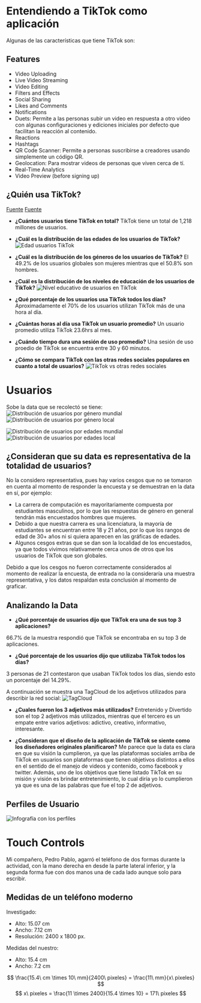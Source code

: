 # Entendiendo a TikTok como aplicación
Algunas de las características que tiene TikTok son:

## Features
- Video Uploading
- Live Video Streaming
- Video Editing
- Filters and Effects
- Social Sharing 
- Likes and Comments
- Notifications
- Duets: Permite a las personas subir un video en respuesta a otro video con algunas configuraciones y ediciones iniciales por defecto que facilitan la reacción al contenido.
- Reactions
- Hashtags
- QR Code Scanner: Permite a personas suscribirse a creadores usando simplemente un código QR.
- Geolocation: Para mostrar videos de personas que viven cerca de tí.
- Real-Time Analytics
- Video Preview (before signing up)

## ¿Quién usa TikTok?

[Fuente](https://www.doofinder.com/es/blog/estadisticas-tiktok)
[Fuente](https://www.primeweb.com.mx/tiktok-estadisticas)

- **¿Cuántos usuarios tiene TikTok en total?**
TikTok tiene un total de 1,218 millones de usuarios.

- **¿Cuál es la distribución de las edades de los usuarios de TikTok?**
![Edad usuarios TikTok](./imgs/edad-usuarios-tiktok.jpg)

- **¿Cuál es la distribución de los géneros de los usuarios de TikTok?**
El 49.2% de los usuarios globales son mujeres mientras que el 50.8% son hombres.

- **¿Cuál es la distribución de los niveles de educación de los usuarios de TikTok?**
![Nivel educativo de usuarios en TikTok](./imgs/nivel-de-educacion-tik-tok.jpg)

- **¿Qué porcentaje de los usuarios usa TikTok todos los días?**
Aproximadamente el 70% de los usuarios utilizan TikTok más de una hora al día.

- **¿Cuántas horas al día usa TikTok un usuario promedio?**
Un usuario promedio utiliza TikTok 23.6hrs al mes.

- **¿Cuándo tiempo dura una sesión de uso promedio?**
Una sesión de uso proedio de TikTok se encuentra entre 30 y 60 minutos.

- **¿Cómo se compara TikTok con las otras redes sociales populares en cuanto a total de usuarios?**
![TikTok vs otras redes sociales](./imgs/tiktok-vs-otras-redes-sociales.jpg)

# Usuarios
Sobe la data que se recolectó se tiene:
![Distribución de usuarios por género mundial](imgs/DistribuciondeGeneroenTikTokGlobal.png)
![Distribución de usuarios por género local](imgs/DistribuciondeGeneroenTikTokLocal.png)

![Distribución de usuarios por edades mundial](imgs/DistribuciondeUsuariosporedadesGlobal.png)
![Distribución de usuarios por edades local](imgs/DistribuciondeusuariosporedadesLocal.png)

## ¿Consideran que su data es representativa de la totalidad de usuarios?
No la considero representativa, pues hay varios cesgos que no se tomaron en cuenta al momento de responder la encuesta y se demuestran en la data en sí, por ejemplo:
- La carrera de computación es mayoritariamente compuesta por estudiantes masculinos, por lo que las respuestas de género en general tendrán más encuestados hombres que mujeres.
- Debido a que nuestra carrera es una licenciatura, la mayoría de estudiantes se encuentran entre 18 y 21 años, por lo que los rangos de edad de 30+ años ni si quiera aparecen en las gráficas de edades.
- Algunos cesgos extras que se dan son la localidad de los encuestados, ya que todos vivimos relativamente cerca unos de otros que los usuarios de TikTok que son globales.

Debido a que los cesgos no fueron correctamente considerados al momento de realizar la encuesta, de entrada no la consideraría una muestra representativa, y los datos respaldan esta conclusión al momento de graficar.

## Analizando la Data

- **¿Qué porcentaje de usuarios dijo que TikTok era una de sus top 3 aplicaciones?**

66.7% de la muestra respondió que TikTok se encontraba en su top 3 de aplicaciones.
- **¿Qué porcentaje de los usuarios dijo que utilizaba TikTok todos los días?**

3 personas de 21 contestaron que usaban TikTok todos los días, siendo esto un porcentaje del 14.29%.

A continuación se muestra una TagCloud de los adjetivos utilizados para describir la red social:
![TagCloud](./imgs/TikTokTagCloud.png)


- **¿Cuales fueron los 3 adjetivos más utilizados?**
Entretenido y Divertido son el top 2 adjetivos más utilizados, mientras que el tercero es un empate entre varios adjetivos: adictivo, creativo, informativo, interesante. 

- **¿Consideran que el diseño de la aplicación de TikTok se siente como los diseñadores originales planificaron?**
Me parece que la data es clara en que su visión la cumplieron, ya que las plataformas sociales arriba de TikTok en usuarios son plataformas que tienen objetivos distintos a ellos en el sentido de el manejo de videos y contenido, como facebook y twitter. Además, uno de los objetivos que tiene listado TikTok en su misión y visión es brindar entretenimiento, lo cual diría yo lo cumplieron ya que es una de las palabras que fue el top 2 de adjetivos.

## Perfiles de Usuario
![Infografía con los perfiles](./imgs/PerfilesdeUsuariosdeTikTok.png)

# Touch Controls
Mi compañero, Pedro Pablo, agarró el teléfono de dos formas durante la actividad, con la mano derecha en desde la parte lateral inferior, y la segunda forma fue con dos manos una de cada lado aunque solo para escribir.

## Medidas de un teléfono moderno
Investigado:
- Alto: 15.07 cm
- Ancho: 7.12 cm
- Resolución: 2400 x 1800 px.

Medidas del nuestro:
- Alto: 15.4 cm
- Ancho: 7.2 cm

$$
\frac{15.4\ cm \times 10\ mm}{2400\ pixeles} = \frac{11\ mm}{x\ pixeles}
$$
$$
x\ pixeles = \frac{11 \times 2400}{15.4 \times 10} = 171\ pixeles
$$
